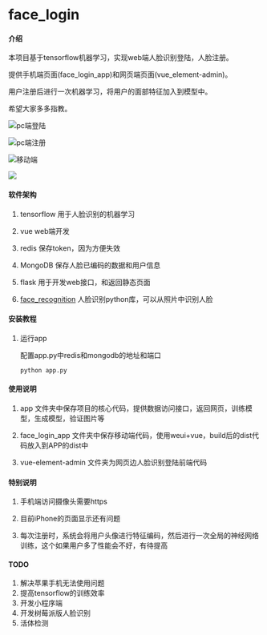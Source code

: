 # face_login

#### 介绍
本项目基于tensorflow机器学习，实现web端人脸识别登陆，人脸注册。

提供手机端页面(face_login_app)和网页端页面(vue_element-admin)。

用户注册后进行一次机器学习，将用户的面部特征加入到模型中。

希望大家多多指教。



![pc端登陆](https://gitee.com/caibojian/face_login/raw/23b96dc25b6eaeb9684d9fa9a53fe1c968eac61b/doc/WechatIMG152.jpeg)

![pc端注册](https://gitee.com/caibojian/face_login/raw/23b96dc25b6eaeb9684d9fa9a53fe1c968eac61b/doc/WechatIMG151.jpeg)

![移动端](https://gitee.com/caibojian/face_login/raw/23b96dc25b6eaeb9684d9fa9a53fe1c968eac61b/doc/WechatIMG148.jpeg)

![](https://gitee.com/caibojian/face_login/raw/23b96dc25b6eaeb9684d9fa9a53fe1c968eac61b/doc/WechatIMG147.jpeg)

#### 软件架构

1. tensorflow 	用于人脸识别的机器学习

2. vue	web端开发

3. redis 	保存token，因为方便失效

4. MongoDB 	保存人脸已编码的数据和用户信息

5. flask	用于开发web接口，和返回静态页面

6. [face_recognition](https://github.com/ageitgey/face_recognition)	人脸识别python库，可以从照片中识别人脸




#### 安装教程

1. 运行app

   配置app.py中redis和mongodb的地址和端口

   ```shell
   python app.py
   ```



#### 使用说明

1. app 文件夹中保存项目的核心代码，提供数据访问接口，返回网页，训练模型，生成模型，验证图片等

2. face_login_app 文件夹中保存移动端代码，使用weui+vue，build后的dist代码放入到APP的dist中

3. vue-element-admin 文件夹为网页边人脸识别登陆前端代码

   

#### 特别说明

1. 手机端访问摄像头需要https

2. 目前iPhone的页面显示还有问题

3. 每次注册时，系统会将用户头像进行特征编码，然后进行一次全局的神经网络训练，这个如果用户多了性能会不好，有待提高

   


#### TODO

1. 解决苹果手机无法使用问题
2. 提高tensorflow的训练效率
3. 开发小程序端
4. 开发树莓派版人脸识别
5. 活体检测